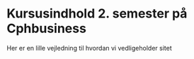 # Kursusindhold 2. semester på Cphbusiness

Her er en lille vejledning til hvordan vi vedligeholder sitet
